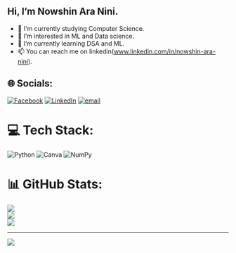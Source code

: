 ## Hi, I’m Nowshin Ara Nini.
- 📒 I'm currently studying Computer Science.
- 👀 I’m interested in ML and Data science.
- 🌱 I’m currently learning DSA and ML.
- 📫 You can reach me on linkedin(www.linkedin.com/in/nowshin-ara-nini).

## 🌐 Socials:
[![Facebook](https://img.shields.io/badge/Facebook-%231877F2.svg?logo=Facebook&logoColor=white)](https://facebook.com/https://www.facebook.com/nowshinara.nini04) [![LinkedIn](https://img.shields.io/badge/LinkedIn-%230077B5.svg?logo=linkedin&logoColor=white)](https://linkedin.com/in/www.linkedin.com/in/nowshin-ara-nini) [![email](https://img.shields.io/badge/Email-D14836?logo=gmail&logoColor=white)](mailto:nowshinaranini@gmail.com) 

# 💻 Tech Stack:
![Python](https://img.shields.io/badge/python-3670A0?style=for-the-badge&logo=python&logoColor=ffdd54) ![Canva](https://img.shields.io/badge/Canva-%2300C4CC.svg?style=for-the-badge&logo=Canva&logoColor=white) ![NumPy](https://img.shields.io/badge/numpy-%23013243.svg?style=for-the-badge&logo=numpy&logoColor=white)
# 📊 GitHub Stats:
![](https://github-readme-stats.vercel.app/api?username=nowshin-ara-nini&theme=dark&hide_border=false&include_all_commits=false&count_private=false)<br/>
![](https://github-readme-streak-stats.herokuapp.com/?user=nowshin-ara-nini&theme=dark&hide_border=false)<br/>
![](https://github-readme-stats.vercel.app/api/top-langs/?username=nowshin-ara-nini&theme=dark&hide_border=false&include_all_commits=false&count_private=false&layout=compact)

---
[![](https://visitcount.itsvg.in/api?id=nowshin-ara-nini&icon=0&color=0)](https://visitcount.itsvg.in)

<!-- Proudly created with GPRM ( https://gprm.itsvg.in ) -->

<!---
Nowshin-Ara-Nini/Nowshin-Ara-Nini is a ✨ special ✨ repository because its `README.md` (this file) appears on your GitHub profile.
You can click the Preview link to take a look at your changes.
--->
